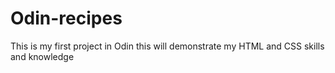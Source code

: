 # Odin-recipes
This is my first project in Odin
this will demonstrate my HTML and CSS skills and knowledge



